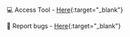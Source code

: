 💻 Access Tool - [Here](https://orbitercc.netlify.app){:target="_blank"}
</br>

🐞 Report bugs - [Here](https://twitter.com/0xAmank){:target="_blank"}
